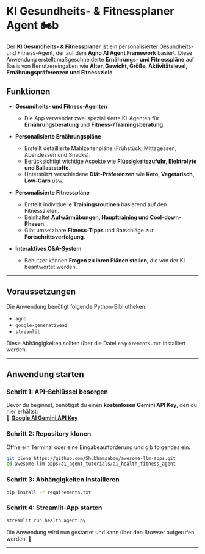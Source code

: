 # **KI Gesundheits- & Fitnessplaner Agent 🏍b️**

Der **KI Gesundheits- & Fitnessplaner** ist ein personalisierter Gesundheits- und Fitness-Agent, der auf dem **Agno AI Agent Framework** basiert. Diese Anwendung erstellt maßgeschneiderte **Ernährungs- und Fitnesspläne** auf Basis von Benutzereingaben wie **Alter, Gewicht, Größe, Aktivitätslevel, Ernährungspräferenzen und Fitnessziele**.  

## **Funktionen**  

- **Gesundheits- und Fitness-Agenten**  
  - Die App verwendet zwei spezialisierte KI-Agenten für **Ernährungsberatung** und **Fitness-/Trainingsberatung**.  

- **Personalisierte Ernährungspläne**  
  - Erstellt detaillierte Mahlzeitenpläne (Frühstück, Mittagessen, Abendessen und Snacks).  
  - Berücksichtigt wichtige Aspekte wie **Flüssigkeitszufuhr, Elektrolyte und Ballaststoffe**.  
  - Unterstützt verschiedene **Diät-Präferenzen** wie **Keto, Vegetarisch, Low-Carb** usw.  

- **Personalisierte Fitnesspläne**  
  - Erstellt individuelle **Trainingsroutinen** basierend auf den Fitnesszielen.  
  - Beinhaltet **Aufwärmübungen, Haupttraining und Cool-down-Phasen**.  
  - Gibt umsetzbare **Fitness-Tipps** und Ratschläge zur **Fortschrittsverfolgung**.  

- **Interaktives Q&A-System**  
  - Benutzer können **Fragen zu ihren Plänen stellen**, die von der KI beantwortet werden.  

---

## **Voraussetzungen**  

Die Anwendung benötigt folgende Python-Bibliotheken:  

- `agno`  
- `google-generativeai`  
- `streamlit`  

Diese Abhängigkeiten sollten über die Datei `requirements.txt` installiert werden.  

---

## **Anwendung starten**  

### **Schritt 1: API-Schlüssel besorgen**  
Bevor du beginnst, benötigst du einen **kostenlosen Gemini API Key**, den du hier erhältst:  
🔗 **[Google AI Gemini API Key](https://aistudio.google.com/apikey)**  

### **Schritt 2: Repository klonen**  
Öffne ein Terminal oder eine Eingabeaufforderung und gib folgendes ein:  
```bash
git clone https://github.com/Shubhamsaboo/awesome-llm-apps.git
cd awesome-llm-apps/ai_agent_tutorials/ai_health_fitness_agent
```

### **Schritt 3: Abhängigkeiten installieren**  
```bash
pip install -r requirements.txt
```

### **Schritt 4: Streamlit-App starten**  
```bash
streamlit run health_agent.py
```

Die Anwendung wird nun gestartet und kann über den Browser aufgerufen werden. 🚀  

---